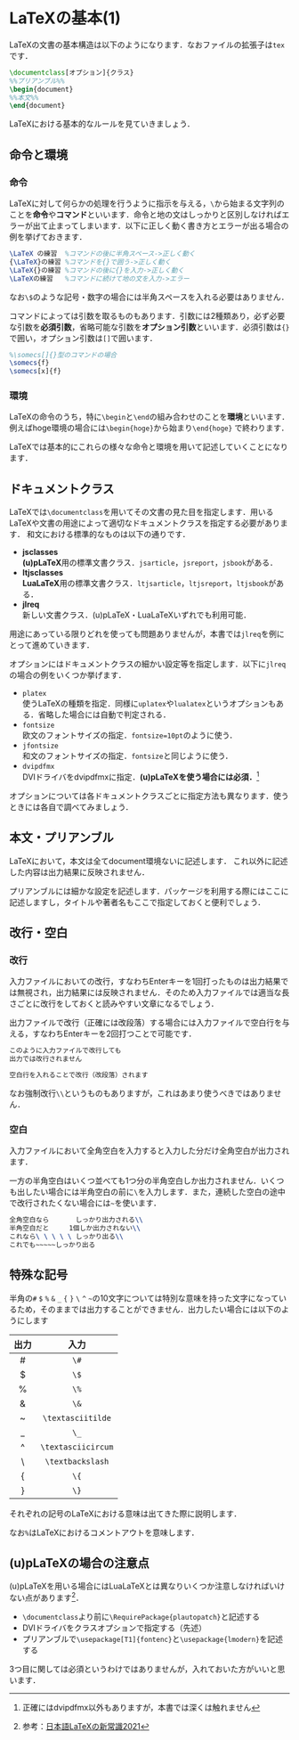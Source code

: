 # LaTeXの基本(1)
LaTeXの文書の基本構造は以下のようになります．なおファイルの拡張子は`tex`です．
```latex
\documentclass[オプション]{クラス}
%%プリアンブル%%
\begin{document}
%%本文%%
\end{document}
```
LaTeXにおける基本的なルールを見ていきましょう．
## 命令と環境
### 命令
LaTeXに対して何らかの処理を行うように指示を与える，`\`から始まる文字列のことを**命令**や**コマンド**といいます．命令と地の文はしっかりと区別しなければエラーが出て止まってしまいます．以下に正しく動く書き方とエラーが出る場合の例を挙げておきます．
```latex
\LaTeX の練習	%コマンドの後に半角スペース->正しく動く
{\LaTeX}の練習	%コマンドを{}で囲う->正しく動く
\LaTeX{}の練習	%コマンドの後に{}を入力->正しく動く
\LaTeXの練習	%コマンドに続けて地の文を入力->エラー
```
なお`\$`のような記号・数字の場合には半角スペースを入れる必要はありません．

コマンドによっては引数を取るものもあります．引数には2種類あり，必ず必要な引数を**必須引数**，省略可能な引数を**オプション引数**といいます．必須引数は`{}`で囲い，オプション引数は`[]`で囲います．
```latex
%\somecs[]{}型のコマンドの場合
\somecs{f}
\somecs[x]{f}
```
### 環境
LaTeXの命令のうち，特に`\begin`と`\end`の組み合わせのことを**環境**といいます．例えばhoge環境の場合には`\begin{hoge}`から始まり`\end{hoge}` で終わります．

LaTeXでは基本的にこれらの様々な命令と環境を用いて記述していくことになります．

## ドキュメントクラス

LaTeXでは`\documentclass`を用いてその文書の見た目を指定します．用いるLaTeXや文書の用途によって適切なドキュメントクラスを指定する必要があります．
和文における標準的なものは以下の通りです．

* **jsclasses**  
  **(u)pLaTeX**用の標準文書クラス．`jsarticle`，`jsreport`，`jsbook`がある．
* **ltjsclasses**  
  **LuaLaTeX**用の標準文書クラス．`ltjsarticle`，`ltjsreport`，`ltjsbook`がある．
* **jlreq**  
  新しい文書クラス．(u)pLaTeX・LuaLaTeXいずれでも利用可能．

用途にあっている限りどれを使っても問題ありませんが，本書では`jlreq`を例にとって進めていきます．

オプションにはドキュメントクラスの細かい設定等を指定します．以下に`jlreq`の場合の例をいくつか挙げます．

* `platex`  
  使うLaTeXの種類を指定．同様に`uplatex`や`lualatex`というオプションもある．省略した場合には自動で判定される．
* `fontsize`  
  欧文のフォントサイズの指定．`fontsize=10pt`のように使う．
* `jfontsize`  
  和文のフォントサイズの指定．`fontsize`と同じように使う．
* `dvipdfmx`  
  DVIドライバをdvipdfmxに指定．**(u)pLaTeXを使う場合には必須．**[^1]

オプションについては各ドキュメントクラスごとに指定方法も異なります．使うときには各自で調べてみましょう．

## 本文・プリアンブル

LaTeXにおいて，本文は全てdocument環境ないに記述します．
これ以外に記述した内容は出力結果に反映されません．

プリアンブルには細かな設定を記述します．パッケージを利用する際にはここに記述しますし，タイトルや著者名もここで指定しておくと便利でしょう．

## 改行・空白

### 改行

入力ファイルにおいての改行，すなわちEnterキーを1回打ったものは出力結果では無視され，出力結果には反映されません．そのため入力ファイルでは適当な長さごとに改行をしておくと読みやすい文章になるでしょう．

出力ファイルで改行（正確には改段落）する場合には入力ファイルで空白行を与える，すなわちEnterキーを2回打つことで可能です．

```latex
このように入力ファイルで改行しても
出力では改行されません

空白行を入れることで改行（改段落）されます
```

なお強制改行`\\`というものもありますが，これはあまり使うべきではありません．

### 空白

入力ファイルにおいて全角空白を入力すると入力した分だけ全角空白が出力されます．

一方の半角空白はいくつ並べても1つ分の半角空白しか出力されません．いくつも出したい場合には半角空白の前に`\`を入力します．また，連続した空白の途中で改行されたくない場合には`~`を使います．

```latex
全角空白なら　　　　しっかり出力される\\
半角空白だと     1個しか出力されない\\
これなら\ \ \ \ \ しっかり出る\\
これでも~~~~~しっかり出る
```

## 特殊な記号

半角の`#` `$` `%` `&` `_` `{` `}` `\` `^` `~`の10文字については特別な意味を持った文字になっているため，そのままでは出力することができません．出力したい場合には以下のようにします

| 出力 |        入力        |
| :--: | :----------------: |
|  #   |        `\#`        |
|  $   |        `\$`        |
|  %   |        `\%`        |
|  &   |        `\&`        |
|  ~   | `\textasciitilde`  |
|  _   |        `\_`        |
|  ^   | `\textasciicircum` |
|  \   |  `\textbackslash`  |
|  {   |        `\{`        |
|  }   |        `\}`        |

それぞれの記号のLaTeXにおける意味は出てきた際に説明します．

なお`%`はLaTeXにおけるコメントアウトを意味します．

## (u)pLaTeXの場合の注意点

(u)pLaTeXを用いる場合にはLuaLaTeXとは異なりいくつか注意しなければいけない点があります[^2]．

* `\documentclass`より前に`\RequirePackage{plautopatch}`と記述する
* DVIドライバをクラスオプションで指定する（先述）
* プリアンブルで`\usepackage[T1]{fontenc}`と`\usepackage{lmodern}`を記述する

3つ目に関しては必須というわけではありませんが，入れておいた方がいいと思います．

[^1]: 正確にはdvipdfmx以外もありますが，本書では深くは触れません
[^2]: 参考：[日本語LaTeXの新常識2021](https://qiita.com/wtsnjp/items/76557b1598445a1fc9da)